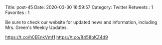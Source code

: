 Title: post-45
Date: 2020-03-30 16:59:57
Category: Twitter
Retweets : 1
Favorites : 1

Be sure to check our website for updated news and information, including Mrs. Green's Weekly Updates.

https://t.co/h0EEnkVmf1 https://t.co/8458bKZ4d9